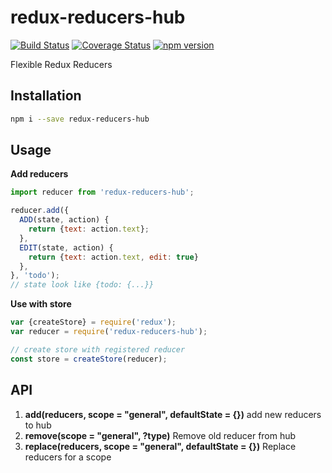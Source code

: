 # redux-reducers-hub
[![Build Status](https://travis-ci.org/apentle/redux-reducers-hub.svg?branch=master)](https://travis-ci.org/apentle/redux-reducers-hub) [![Coverage Status](https://coveralls.io/repos/github/apentle/redux-reducers-hub/badge.svg?branch=master)](https://coveralls.io/github/apentle/redux-reducers-hub?branch=master) [![npm version](https://badge.fury.io/js/redux-reducers-hub.svg)](https://badge.fury.io/js/redux-reducers-hub)

Flexible Redux Reducers

## Installation
```bash
npm i --save redux-reducers-hub
```

## Usage
**Add reducers**
```javascript
import reducer from 'redux-reducers-hub';

reducer.add({
  ADD(state, action) {
    return {text: action.text};
  },
  EDIT(state, action) {
    return {text: action.text, edit: true}
  },
}, 'todo');
// state look like {todo: {...}}

```

**Use with store**
```javascript
var {createStore} = require('redux');
var reducer = require('redux-reducers-hub');

// create store with registered reducer
const store = createStore(reducer);

```

## API
1. **add(reducers, scope = "general", defaultState = {})** add new reducers to hub
2. **remove(scope = "general", ?type)** Remove old reducer from hub
3. **replace(reducers, scope = "general", defaultState = {})** Replace reducers for a scope
